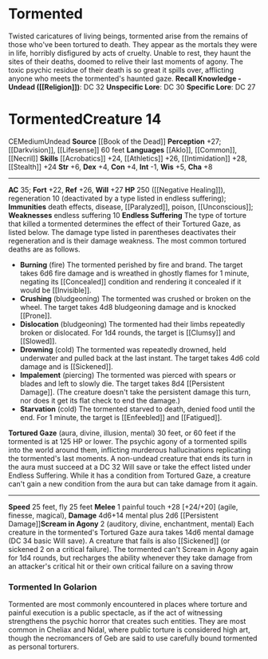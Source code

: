 ﻿---
ac: '35'
alignment: CE
all_resistance: null
burrow_speed: null
charisma: '+8'
climb_speed: null
constitution: '+4'
creature_ability:
- Burning
- Crushing
- Dislocation
- Drowning
- Endless Suffering
- Impalement
- Scream in Agony
- ''
- Starvation
- Tortured Gaze
creature_family: null
description: 'Twisted caricatures of living beings, tormented arise from the remains
  of those who''ve been tortured to death. They appear as the mortals they were in
  life, horribly disfigured by acts of cruelty. Unable to rest, they haunt the sites
  of their deaths, doomed to relive their last moments of agony. The toxic psychic
  residue of their death is so great it spills over, afflicting anyone who meets the
  tormented''s haunted gaze.<br/><br/><b><u>Recall Knowledge - Undead</u> ( [[DATABASE/skill/Religion|Religion]]
  )</b>: DC 32<br/><b><u>Unspecific Lore</u></b>: DC 30<br/><b><u>Specific Lore</u></b>:
  DC 27'
dexterity: '+4'
element: null
fly_speed: '25'
fortitude: '+22'
hardness: null
hp: 250 ( negative healing )
id: '1907'
immunity:
- '[[DATABASE/trait/Death|death]] effects'
- '[[DATABASE/trait/Disease|disease]]'
- '[[DATABASE/condition/Paralyzed|paralyzed]]'
- '[[DATABASE/trait/Poison|poison]]'
- '[[DATABASE/condition/Unconscious|unconscious]]'
intelligence: '-1'
land_speed: '25'
language:
- '[[DATABASE/language/Aklo|Aklo]]'
- '[[DATABASE/language/Common|Common]]'
- '[[DATABASE/language/Necril|Necril]]'
level: '14'
max_speed: '25'
name: Tormented
perception: '+27'
rarity: Common
reflex: '+26'
resistance: null
rus_type_level: null
school: null
sense:
- '[[DATABASE/monsterability/Darkvision|darkvision]]'
- '[[DATABASE/monsterability/Lifesense|lifesense]] 60 feet'
size: Medium
skill:
- '[[DATABASE/skill/Athletics|Athletics]] +26'
- '[[DATABASE/skill/Acrobatics|Acrobatics]] +24'
- '[[DATABASE/skill/Intimidation|Intimidation]] +28'
- '[[DATABASE/skill/Stealth|Stealth]] +24'
source: '[[DATABASE/source/Book of the Dead|Book of the Dead]]'
speed:
- 25 feet
- fly 25 feet
spell: null
strength: '+6'
strength_req: '6'
strongest_save:
- Will
swim_speed: null
trait:
- '[[DATABASE/trait/Undead|Undead]]'
type: Creature
vision: Darkvision
weakest_save:
- Fortitude
weakness:
- endless suffering 10
will: '+27'
wisdom: '+5'

---
# Tormented

Twisted caricatures of living beings, tormented arise from the remains of those who've been tortured to death. They appear as the mortals they were in life, horribly disfigured by acts of cruelty. Unable to rest, they haunt the sites of their deaths, doomed to relive their last moments of agony. The toxic psychic residue of their death is so great it spills over, afflicting anyone who meets the tormented's haunted gaze.
**Recall Knowledge - Undead ([[Religion]])**: DC 32
**Unspecific Lore**: DC 30
**Specific Lore**: DC 27

# Tormented<span class="item-type">Creature 14</span>

<span class="trait-alignment item-trait">CE</span><span class="trait-size item-trait">Medium</span><span class="item-trait">Undead</span>
**Source** [[Book of the Dead]]
**Perception** +27; [[Darkvision]], [[Lifesense]] 60 feet
**Languages** [[Aklo]], [[Common]], [[Necril]]
**Skills** [[Acrobatics]] +24, [[Athletics]] +26, [[Intimidation]] +28, [[Stealth]] +24
**Str** +6, **Dex** +4, **Con** +4, **Int** -1, **Wis** +5, **Cha** +8

---
**AC** 35; **Fort** +22, **Ref** +26, **Will** +27
**HP** 250 ([[Negative Healing]]), regeneration 10 (deactivated by a type listed in endless suffering); **Immunities** death effects, disease, [[Paralyzed]], poison, [[Unconscious]]; **Weaknesses** endless suffering 10
<span class="in-box-ability">**Endless Suffering** The type of torture that killed a tormented determines the effect of their Tortured Gaze, as listed below. The damage type listed in parentheses deactivates their regeneration and is their damage weakness. The most common tortured deaths are as follows.

* **Burning** (fire) The tormented perished by fire and brand. The target takes 6d6 fire damage and is wreathed in ghostly flames for 1 minute, negating its [[Concealed]] condition and rendering it concealed if it would be [[Invisible]].
* **Crushing** (bludgeoning) The tormented was crushed or broken on the wheel. The target takes 4d8 bludgeoning damage and is knocked [[Prone]].
* **Dislocation** (bludgeoning) The tormented had their limbs repeatedly broken or dislocated. For 1d4 rounds, the target is [[Clumsy]] and [[Slowed]].
* **Drowning** (cold) The tormented was repeatedly drowned, held underwater and pulled back at the last instant. The target takes 4d6 cold damage and is [[Sickened]].
* **Impalement** (piercing) The tormented was pierced with spears or blades and left to slowly die. The target takes 8d4 [[Persistent Damage]]. (The creature doesn't take the persistent damage this turn, nor does it get its flat check to end the damage.)
* **Starvation** (cold) The tormented starved to death, denied food until the end. For 1 minute, the target is [[Enfeebled]] and [[Fatigued]].

**Tortured Gaze** (aura, divine, illusion, mental) 30 feet, or 60 feet if the tormented is at 125 HP or lower. The psychic agony of a tormented spills into the world around them, inflicting murderous hallucinations replicating the tormented's last moments. A non-undead creature that ends its turn in the aura must succeed at a DC 32 Will save or take the effect listed under Endless Suffering. While it has a condition from Tortured Gaze, a creature can't gain a new condition from the aura but can take damage from it again.</span>

---
**Speed** 25 feet, fly 25 feet
<span class="in-box-ability">**Melee** <span class="action-icon">1</span> painful touch +28 [+24/+20] (agile, finesse, magical), **Damage** 4d6+14 mental plus 2d6 [[Persistent Damage]]</span><span class="in-box-ability">**Scream in Agony** <span class="action-icon">2</span> (auditory, divine, enchantment, mental) Each creature in the tormented's Tortured Gaze aura takes 14d6 mental damage (DC 34 basic Will save). A creature that fails is also [[Sickened]] (or sickened 2 on a critical failure). The tormented can't Scream in Agony again for 1d4 rounds, but recharges the ability whenever they take damage from an attacker's critical hit or their own critical failure on a saving throw</span>

###  Tormented In Golarion

Tormented are most commonly encountered in places where torture and painful execution is a public spectacle, as if the act of witnessing strengthens the psychic horror that creates such entities. They are most common in Cheliax and Nidal, where public torture is considered high art, though the necromancers of Geb are said to use carefully bound tormented as personal torturers.